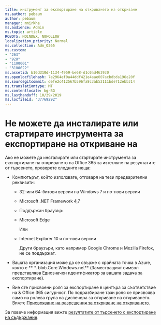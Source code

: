 ```yaml
---
title: инструмент за експортиране на откриването на откриване
ms.author: pebaum
author: pebaum
manager: mnirkhe
ms.audience: Admin
ms.topic: article
ROBOTS: NOINDEX, NOFOLLOW
localization_priority: Normal
ms.collection: Adm_O365
ms.custom:
- "263"
- "928"
- "1100001"
- "3100022"
ms.assetid: b16d310d-1134-4959-be68-d1c0ad463930
ms.openlocfilehash: 7e2964ef0a44ddf421e4aae007acbdbda196e20f
ms.sourcegitcommit: defe2c412567b596fa8c3ab52111bde712ebb314
ms.translationtype: MT
ms.contentlocale: bg-BG
ms.lasthandoff: 10/29/2019
ms.locfileid: "37769292"
---
```

# <a name="cant-install-or-run-the-ediscovery-export-tool"></a>Не можете да инсталирате или стартирате инструмента за експортиране на откриване на

Ако не можете да инсталирате или стартирате инструмента за експортиране на откриването на Office 365 за изтегляне на резултатите от търсенето, проверете следните неща:
  
- Компютърът, който използвате, отговаря на тези предварителни реквизити:

  - 32-или 64-битови версии на Windows 7 и по-нови версии

  - Microsoft .NET Framework 4,7

  - Поддържан браузър:

  - Microsoft Edge

    Или

  - Internet Explorer 10 и по-нови версии

    Други браузъри, като например Google Chrome и Mozilla Firefox, не се поддържат.

- Вашата организация може да се свърже с крайната точка в Azure, която е ** \*. blob.Core.Windows.net** (Заместващият символ представлява Еднозначен идентификатор за вашата задача за експортиране).

- Вие сте присвоени роля за експортиране в центъра за съответствие на &amp; Office 365 сигурност. По подразбиране тази роля се присвоява само на ролева група на диспечера за откриване на откриването. Вижте [Присвояване на разрешения за откриване на откриването](https://docs.microsoft.com/office365/securitycompliance/assign-ediscovery-permissions).

За повече информация вижте [резултатите от търсенето с експортиране на съдържание](https://docs.microsoft.com/office365/securitycompliance/export-search-results).
  